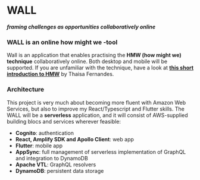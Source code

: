 # WALL 
_**framing challenges as opportunities collaboratively online**_


### WALL is an online how might we -tool
Wall is an application that enables practising the **HMW (how might we) technique** collaboratively online. Both desktop and mobile will be supported.
If you are unfamiliar with the technique, have a look at **[this short introduction to HMW](https://medium.com/pm101/how-might-we-learn-about-this-framework-2add572be3d5)** by Thaisa Fernandes.  

### Architecture
This project is very much about becoming more fluent with Amazon Web Services, but also to improve my React/Typescript and Flutter skills. The WALL will be a **serverless** application, and it will consist of AWS-supplied building blocs and services wherever feasible:
- **Cognito**: authentication
- **React, Amplify SDK and Apollo Client**: web app
- **Flutter**: mobile app
- **AppSync**: full management of serverless implementation of GraphQL and integration to DynamoDB
- **Apache VTL**: GraphQL resolvers
- **DynamoDB**: persistent data storage






